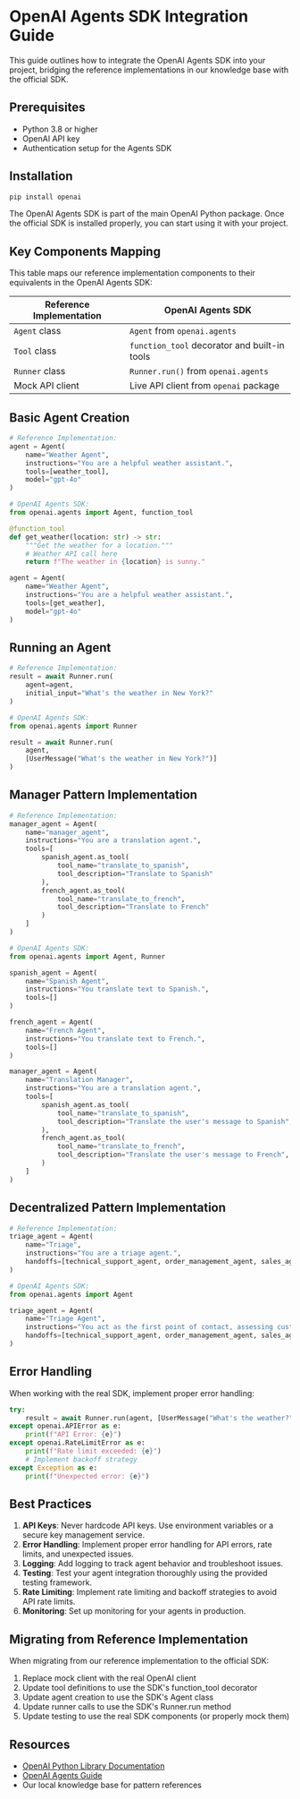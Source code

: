 # OpenAI Agents SDK Integration Guide

This guide outlines how to integrate the OpenAI Agents SDK into your project, bridging the reference implementations in our knowledge base with the official SDK.

## Prerequisites

- Python 3.8 or higher
- OpenAI API key
- Authentication setup for the Agents SDK

## Installation

```bash
pip install openai
```

The OpenAI Agents SDK is part of the main OpenAI Python package. Once the official SDK is installed properly, you can start using it with your project.

## Key Components Mapping

This table maps our reference implementation components to their equivalents in the OpenAI Agents SDK:

| Reference Implementation | OpenAI Agents SDK |
|--------------------------|-------------------|
| `Agent` class | `Agent` from `openai.agents` |
| `Tool` class | `function_tool` decorator and built-in tools |
| `Runner` class | `Runner.run()` from `openai.agents` |
| Mock API client | Live API client from `openai` package |

## Basic Agent Creation

```python
# Reference Implementation:
agent = Agent(
    name="Weather Agent",
    instructions="You are a helpful weather assistant.",
    tools=[weather_tool],
    model="gpt-4o"
)

# OpenAI Agents SDK:
from openai.agents import Agent, function_tool

@function_tool
def get_weather(location: str) -> str:
    """Get the weather for a location."""
    # Weather API call here
    return f"The weather in {location} is sunny."

agent = Agent(
    name="Weather Agent",
    instructions="You are a helpful weather assistant.",
    tools=[get_weather],
    model="gpt-4o"
)
```

## Running an Agent

```python
# Reference Implementation:
result = await Runner.run(
    agent=agent,
    initial_input="What's the weather in New York?"
)

# OpenAI Agents SDK:
from openai.agents import Runner

result = await Runner.run(
    agent,
    [UserMessage("What's the weather in New York?")]
)
```

## Manager Pattern Implementation

```python
# Reference Implementation:
manager_agent = Agent(
    name="manager_agent",
    instructions="You are a translation agent.",
    tools=[
        spanish_agent.as_tool(
            tool_name="translate_to_spanish",
            tool_description="Translate to Spanish"
        ),
        french_agent.as_tool(
            tool_name="translate_to_french",
            tool_description="Translate to French"
        )
    ]
)

# OpenAI Agents SDK:
from openai.agents import Agent, Runner

spanish_agent = Agent(
    name="Spanish Agent",
    instructions="You translate text to Spanish.",
    tools=[]
)

french_agent = Agent(
    name="French Agent",
    instructions="You translate text to French.",
    tools=[]
)

manager_agent = Agent(
    name="Translation Manager",
    instructions="You are a translation agent.",
    tools=[
        spanish_agent.as_tool(
            tool_name="translate_to_spanish",
            tool_description="Translate the user's message to Spanish",
        ),
        french_agent.as_tool(
            tool_name="translate_to_french",
            tool_description="Translate the user's message to French",
        )
    ]
)
```

## Decentralized Pattern Implementation

```python
# Reference Implementation:
triage_agent = Agent(
    name="Triage",
    instructions="You are a triage agent.",
    handoffs=[technical_support_agent, order_management_agent, sales_agent],
)

# OpenAI Agents SDK:
from openai.agents import Agent

triage_agent = Agent(
    name="Triage Agent",
    instructions="You act as the first point of contact, assessing customer queries.",
    handoffs=[technical_support_agent, order_management_agent, sales_agent],
)
```

## Error Handling

When working with the real SDK, implement proper error handling:

```python
try:
    result = await Runner.run(agent, [UserMessage("What's the weather?")])
except openai.APIError as e:
    print(f"API Error: {e}")
except openai.RateLimitError as e:
    print(f"Rate limit exceeded: {e}")
    # Implement backoff strategy
except Exception as e:
    print(f"Unexpected error: {e}")
```

## Best Practices

1. **API Keys**: Never hardcode API keys. Use environment variables or a secure key management service.
2. **Error Handling**: Implement proper error handling for API errors, rate limits, and unexpected issues.
3. **Logging**: Add logging to track agent behavior and troubleshoot issues.
4. **Testing**: Test your agent integration thoroughly using the provided testing framework.
5. **Rate Limiting**: Implement rate limiting and backoff strategies to avoid API rate limits.
6. **Monitoring**: Set up monitoring for your agents in production.

## Migrating from Reference Implementation

When migrating from our reference implementation to the official SDK:

1. Replace mock client with the real OpenAI client
2. Update tool definitions to use the SDK's function_tool decorator
3. Update agent creation to use the SDK's Agent class
4. Update runner calls to use the SDK's Runner.run method
5. Update testing to use the real SDK components (or properly mock them)

## Resources

- [OpenAI Python Library Documentation](https://platform.openai.com/docs/libraries)
- [OpenAI Agents Guide](https://platform.openai.com/docs/agents/overview)
- Our local knowledge base for pattern references
